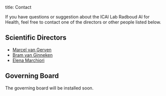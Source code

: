 title: Contact

If you have questions or suggestion about the ICAI Lab Radboud AI for Health, feel free to contact one of the directors or other people listed below.

## Scientific Directors

* [Marcel van Gerven](https://www.ru.nl/personen/gerven-m-van/)
* [Bram van Ginneken](http://www.diagnijmegen.nl/index.php/Bram_van_Ginneken)
* [Elena Marchiori](http://www.cs.ru.nl/~elenam/)

## Governing Board

The governing board will be installed soon.
